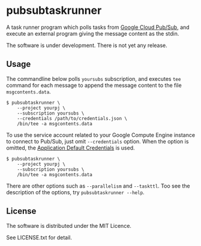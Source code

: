 # pubsubtaskrunner

A task runner program which polls tasks from [Google Cloud Pub/Sub](https://cloud.google.com/pubsub/docs/),
and execute an external program giving the message content as the stdin.

The software is under development. There is not yet any release.

## Usage

The commandline below polls `yoursubs` subscription,
and executes `tee` command for each message to append the message content
to the file `msgcontents.data`.

    $ pubsubtaskrunner \
        --project yourpj \
        --subscription yoursubs \
        --credentials /path/to/credentials.json \
        /bin/tee -a msgcontents.data

To use the service account related to your Google Compute Engine instance to connect to Pub/Sub,
just omit `--credentials` option.
When the option is omitted,
the [Application Default Credentials](https://developers.google.com/identity/protocols/application-default-credentials)
is used.

    $ pubsubtaskrunner \
        --project yourpj \
        --subscription yoursubs \
        /bin/tee -a msgcontents.data

There are other options such as `--parallelism` and `--taskttl`.
Too see the description of the options, try `pubsubtaskrunner --help`.

## License

The software is distributed under the MIT Licence.

See LICENSE.txt for detail.

<!-- vim: set et sw=2 sts=2 ft=markdown : -->
